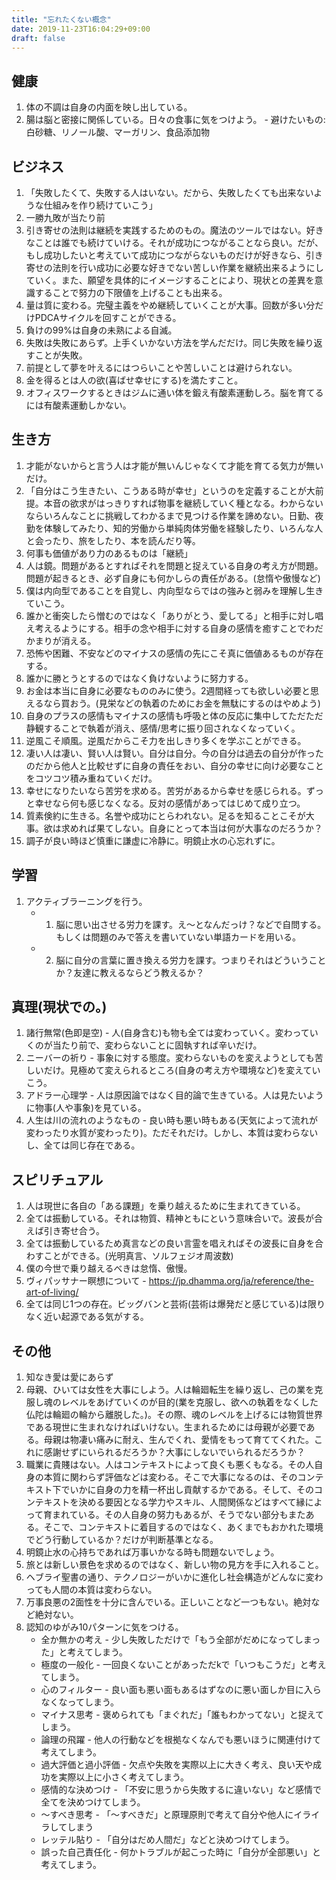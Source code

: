 ```yaml
---
title: "忘れたくない概念"
date: 2019-11-23T16:04:29+09:00
draft: false
---
```


## 健康
1. 体の不調は自身の内面を映し出している。
1. 腸は脳と密接に関係している。日々の食事に気をつけよう。 - 避けたいもの: 白砂糖、リノール酸、マーガリン、食品添加物

## ビジネス
1. 「失敗したくて、失敗する人はいない。だから、失敗したくても出来ないような仕組みを作り続けていこう」
1. 一勝九敗が当たり前
1. 引き寄せの法則は継続を実践するためのもの。魔法のツールではない。好きなことは誰でも続けていける。それが成功につながることなら良い。だが、もし成功したいと考えていて成功につながらないものだけが好きなら、引き寄せの法則を行い成功に必要な好きでない苦しい作業を継続出来るようにしていく。また、願望を具体的にイメージすることにより、現状との差異を意識することで努力の下限値を上げることも出来る。
1. 量は質に変わる。完璧主義をやめ継続していくことが大事。回数が多い分だけPDCAサイクルを回すことができる。
1. 負けの99%は自身の未熟による自滅。
1. 失敗は失敗にあらず。上手くいかない方法を学んだだけ。同じ失敗を繰り返すことが失敗。
1. 前提として夢を叶えるにはつらいことや苦しいことは避けられない。
1. 金を得るとは人の欲(喜ばせ幸せにする)を満たすこと。
1. オフィスワークするときはジムに通い体を鍛え有酸素運動しろ。脳を育てるには有酸素運動しかない。

## 生き方
1. 才能がないからと言う人は才能が無いんじゃなくて才能を育てる気力が無いだけ。
1. 「自分はこう生きたい、こうある時が幸せ」というのを定義することが大前提。本音の欲求がはっきりすれば物事を継続していく種となる。わからないならいろんなことに挑戦してわかるまで見つける作業を諦めない。日勤、夜勤を体験してみたり、知的労働から単純肉体労働を経験したり、いろんな人と会ったり、旅をしたり、本を読んだり等。
1. 何事も価値があり力のあるものは「継続」
1. 人は鏡。問題があるとすればそれを問題と捉えている自身の考え方が問題。問題が起きるとき、必ず自身にも何かしらの責任がある。(怠惰や傲慢など)
1. 僕は内向型であることを自覚し、内向型ならではの強みと弱みを理解し生きていこう。
1. 誰かと衝突したら憎むのではなく「ありがとう、愛してる」と相手に対し唱え考えるようにする。相手の念や相手に対する自身の感情を癒すことでわだかまりが消える。
1. 恐怖や困難、不安などのマイナスの感情の先にこそ真に価値あるものが存在する。
1. 誰かに勝とうとするのではなく負けないように努力する。
1. お金は本当に自身に必要なもののみに使う。2週間経っても欲しい必要と思えるなら買おう。(見栄などの執着のためにお金を無駄にするのはやめよう)
1. 自身のプラスの感情もマイナスの感情も呼吸と体の反応に集中してただただ静観することで執着が消え、感情/思考に振り回されなくなっていく。
1. 逆風こそ順風。逆風だからこそ力を出しきり多くを学ぶことができる。
1. 凄い人は凄い、賢い人は賢い。自分は自分。今の自分は過去の自分が作ったのだから他人と比較せずに自身の責任をおい、自分の幸せに向け必要なことをコツコツ積み重ねていくだけ。
1. 幸せになりたいなら苦労を求める。苦労があるから幸せを感じられる。ずっと幸せなら何も感じなくなる。反対の感情があってはじめて成り立つ。
1. 質素倹約に生きる。名誉や成功にとらわれない。足るを知ることこそが大事。欲は求めれば果てしない。自身にとって本当は何が大事なのだろうか？
1. 調子が良い時ほど慎重に謙虚に冷静に。明鏡止水の心忘れずに。

## 学習
1. アクティブラーニングを行う。
   - 1. 脳に思い出させる労力を課す。え〜となんだっけ？などで自問する。もしくは問題のみで答えを書いていない単語カードを用いる。
   - 2. 脳に自分の言葉に置き換える労力を課す。つまりそれはどういうことか？友達に教えるならどう教えるか？

## 真理(現状での。)
1. 諸行無常(色即是空) - 人(自身含む)も物も全ては変わっていく。変わっていくのが当たり前で、変わらないことに固執すれば辛いだけ。
1. ニーバーの祈り - 事象に対する態度。変わらないものを変えようとしても苦しいだけ。見極めて変えられるところ(自身の考え方や環境など)を変えていこう。
1. アドラー心理学 - 人は原因論ではなく目的論で生きている。人は見たいように物事(人や事象)を見ている。
1. 人生は川の流れのようなもの - 良い時も悪い時もある(天気によって流れが変わったり水質が変わったり)。ただそれだけ。しかし、本質は変わらないし、全ては同じ存在である。

## スピリチュアル
1. 人は現世に各自の「ある課題」を乗り越えるために生まれてきている。
1. 全ては振動している。それは物質、精神ともにという意味合いで。波長が合えば引き寄せ合う。
1. 全ては振動しているため真言などの良い言霊を唱えればその波長に自身を合わすことができる。(光明真言、ソルフェジオ周波数)
1. 僕の今世で乗り越えるべきは怠惰、傲慢。
1. ヴィパッサナー瞑想について - https://jp.dhamma.org/ja/reference/the-art-of-living/
1. 全ては同じ1つの存在。ビッグバンと芸術(芸術は爆発だと感じている)は限りなく近い起源である気がする。

## その他
1. 知なき愛は愛にあらず
1. 母親、ひいては女性を大事にしよう。人は輪廻転生を繰り返し、己の業を克服し魂のレベルをあげていくのが目的(業を克服し、欲への執着をなくした仏陀は輪廻の輪から離脱した。)。その際、魂のレベルを上げるには物質世界である現世に生まれなければいけない。生まれるためには母親が必要である。母親は物凄い痛みに耐え、生んでくれ、愛情をもって育ててくれた。これに感謝せずにいられるだろうか？大事にしないでいられるだろうか？
1. 職業に貴賤はない。人はコンテキストによって良くも悪くもなる。その人自身の本質に関わらず評価などは変わる。そこで大事になるのは、そのコンテキスト下でいかに自身の力を精一杯出し貢献するかである。そして、そのコンテキストを決める要因となる学力やスキル、人間関係などはすべて縁によって育まれている。その人自身の努力もあるが、そうでない部分もまたある。そこで、コンテキストに着目するのではなく、あくまでもおかれた環境でどう行動しているか？だけが判断基準となる。
1. 明鏡止水の心持ちであれば万事いかなる時も問題ないでしょう。
1. 旅とは新しい景色を求めるのではなく、新しい物の見方を手に入れること。
1. ヘブライ聖書の通り、テクノロジーがいかに進化し社会構造がどんなに変わっても人間の本質は変わらない。
1. 万事良悪の2面性を十分に含んでいる。正しいことなど一つもない。絶対など絶対ない。
1. 認知のゆがみ10パターンに気をつける。
   - 全か無かの考え - 少し失敗しただけで「もう全部がだめになってしまった」と考えてしまう。
   - 極度の一般化 - 一回良くないことがあっただkで「いつもこうだ」と考えてしまう。
   - 心のフィルター - 良い面も悪い面もあるはずなのに悪い面しか目に入らなくなってしまう。
   - マイナス思考 - 褒められても「まぐれだ」「誰もわかってない」と捉えてしまう。
   - 論理の飛躍 - 他人の行動などを根拠なくなんでも悪いほうに関連付けて考えてしまう。
   - 過大評価と過小評価 - 欠点や失敗を実際以上に大きく考え、良い天や成功を実際以上に小さく考えてしまう。
   - 感情的な決めつけ - 「不安に思うから失敗するに違いない」など感情で全てを決めつけてしまう。
   - 〜すべき思考 - 「〜すべきだ」と原理原則で考えて自分や他人にイライラしてしまう
   - レッテル貼り - 「自分はだめ人間だ」などと決めつけてしまう。
   - 誤った自己責任化 - 何かトラブルが起こった時に「自分が全部悪い」と考えてしまう。
